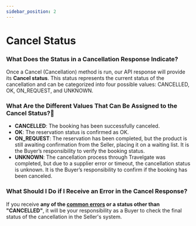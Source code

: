 ```yaml
---
sidebar_position: 2
---
```


# Cancel Status

### What Does the Status in a Cancellation Response Indicate?
Once a Cancel (Cancellation) method is run, our API response will provide its **Cancel status**. This status represents the current status of the cancellation and can be categorized into four possible values: CANCELLED, OK, ON_REQUEST, and UNKNOWN.

### What Are the Different Values That Can Be Assigned to the Cancel Status?🔎
- **CANCELLED**: The booking has been successfully canceled.
- **OK**: The reservation status is confirmed as OK.
- **ON_REQUEST**: The reservation has been completed, but the product is still awaiting confirmation from the Seller, placing it on a waiting list. It is the Buyer’s responsibility to verify the booking status.
- **UNKNOWN**: The cancellation process through Travelgate was completed, but due to a supplier error or timeout, the cancellation status is unknown. It is the Buyer’s responsibility to confirm if the booking has been canceled.

### What Should I Do if I Receive an Error in the Cancel Response?
If you receive **any of the [common errors](/kb/our-products/are-you-a-buyer/our-methods/lists-of-errors-and-warnings/overview) or a status other than "CANCELLED"**, it will be your responsibility as a Buyer to check the final status of the cancellation in the Seller's system.

